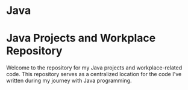 # Java
# Java Projects and Workplace Repository

Welcome to the repository for my Java projects and workplace-related code. This repository serves as a centralized location for the code I've written during my journey with Java programming.
